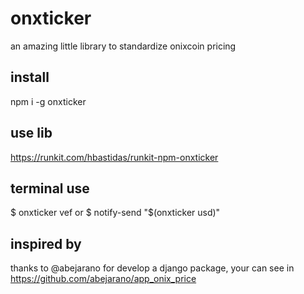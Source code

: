 # onxticker
an amazing little library to standardize onixcoin pricing

##  install
npm i -g onxticker

## use lib
https://runkit.com/hbastidas/runkit-npm-onxticker

## terminal use
$ onxticker vef
or
$ notify-send "$(onxticker usd)"

## inspired by
thanks to @abejarano for develop a django package, your can see in
https://github.com/abejarano/app_onix_price
